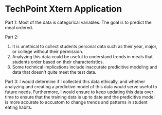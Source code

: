 # TechPoint Xtern Application

Part 1:
Most of the data is categorical variables. The goal is to predict the meal ordered.

Part 2:
1. It is unethical to collect students personal data such as their year, major, or college without their permission. 
2. Analyzing this data could be useful to understand trends in meals that students order based on their characteristics.
3. Some technical implications include inaccurate predicitive modeling and data that doesn't quite meet the test data.

Part 3:
I would determine if I collected this data ethically, and whether analyzing and creating a predictive model of this
data would serve useful to future needs. Furthermore, I would ensure to keep updating this data over time to ensure
that the training data is up to date and the predicitive model is more accurate to accustom to change trends and patterns
in student eating habits.